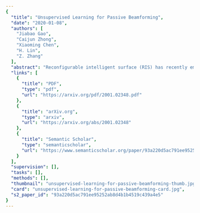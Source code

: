 ```yaml
---
{
  "title": "Unsupervised Learning for Passive Beamforming",
  "date": "2020-01-08",
  "authors": [
    "Jiabao Gao",
    "Caijun Zhong",
    "Xiaoming Chen",
    "H. Lin",
    "Z. Zhang"
  ],
  "abstract": "Reconfigurable intelligent surface (RIS) has recently emerged as a promising candidate to improve the energy and spectral efficiency of wireless communication systems. However, the unit modulus constraint on the phase shift of reflecting elements makes the design of optimal passive beamforming solution a challenging issue. The conventional approach is to find a suboptimal solution using the semi-definite relaxation (SDR) technique, yet the resultant suboptimal iterative algorithm usually incurs high complexity, hence is not amenable for real-time implementation. Motivated by this, we propose a deep learning approach for passive beamforming design in RIS-assisted systems. In particular, a customized deep neural network is trained offline using the unsupervised learning mechanism, which is able to make real-time prediction when deployed online. Simulation results show that the proposed approach maintains most of the performance while significantly reduces computation complexity when compared with SDR-based approach.",
  "links": [
    {
      "title": "PDF",
      "type": "pdf",
      "url": "https://arxiv.org/pdf/2001.02348.pdf"
    },
    {
      "title": "arXiv.org",
      "type": "arxiv",
      "url": "https://arxiv.org/abs/2001.02348"
    },
    {
      "title": "Semantic Scholar",
      "type": "semanticscholar",
      "url": "https://www.semanticscholar.org/paper/93a220d5ac791ee95252ab8d4b1b4519c439a4e5"
    }
  ],
  "supervision": [],
  "tasks": [],
  "methods": [],
  "thumbnail": "unsupervised-learning-for-passive-beamforming-thumb.jpg",
  "card": "unsupervised-learning-for-passive-beamforming-card.jpg",
  "s2_paper_id": "93a220d5ac791ee95252ab8d4b1b4519c439a4e5"
}
---
```


